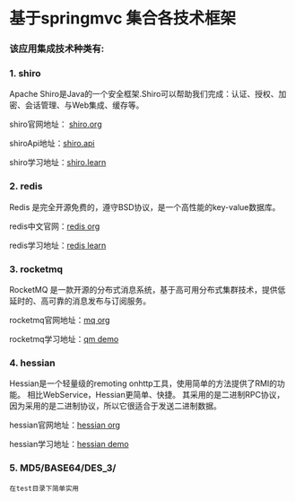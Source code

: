 #  **基于springmvc 集合各技术框架** 

###  **该应用集成技术种类有:** 

### 1. shiro

Apache Shiro是Java的一个安全框架.Shiro可以帮助我们完成：认证、授权、加密、会话管理、与Web集成、缓存等。

shiro官网地址： [shiro.org](http://shiro.apache.org/)

shiroApi地址：[shiro.api](http://tool.oschina.net/apidocs/apidoc?api=shiro-core-1.2.0)

shiro学习地址：[shiro.learn](http://www.iteye.com/blogs/subjects/shiro)

### 2. redis

Redis 是完全开源免费的，遵守BSD协议，是一个高性能的key-value数据库。

redis中文官网：[redis org](http://www.redis.cn/)

redis学习地址：[redis learn](http://www.runoob.com/redis/redis-intro.html)

### 3. rocketmq

RocketMQ 是一款开源的分布式消息系统，基于高可用分布式集群技术，提供低延时的、高可靠的消息发布与订阅服务。

rocketmq官网地址：[mq org](http://rocketmq.incubator.apache.org/)

rocketmq学习地址：[qm demo](https://my.oschina.net/gentlelions/blog/880923)

### 4. hessian

Hessian是一个轻量级的remoting onhttp工具，使用简单的方法提供了RMI的功能。 相比WebService，Hessian更简单、快捷。
    其采用的是二进制RPC协议，因为采用的是二进制协议，所以它很适合于发送二进制数据。

hessian官网地址：[hessian org](http://hessian.caucho.com/)

hessian学习地址：[hessian demo](https://my.oschina.net/gentlelions/blog/882065)

### 5. MD5/BASE64/DES_3/

    在test目录下简单实用
